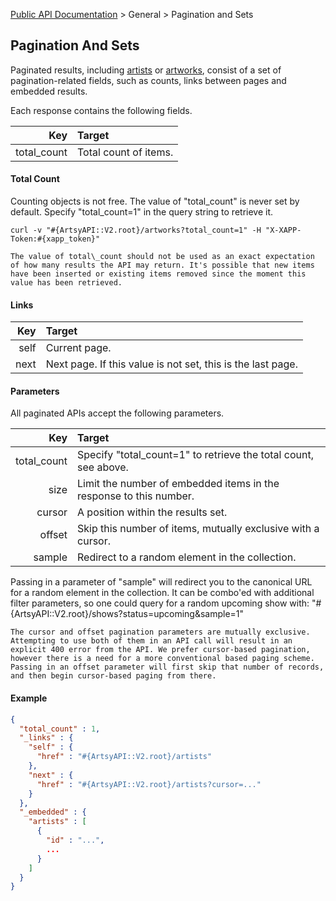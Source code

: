 [Public API Documentation](/v2) &gt; General &gt; Pagination and Sets

## Pagination And Sets

Paginated results, including [artists](/v2/docs/artists) or [artworks](/v2/docs/artworks), consist of a set of pagination-related fields, such as counts, links between pages and embedded results.

Each response contains the following fields.

Key         | Target                                          |
-----------:|:------------------------------------------------|
total_count | Total count of items.                           |

#### Total Count

Counting objects is not free. The value of "total\_count" is never set by default. Specify "total\_count=1" in the query string to retrieve it.

```
curl -v "#{ArtsyAPI::V2.root}/artworks?total_count=1" -H "X-XAPP-Token:#{xapp_token}"
```

``` alert[warning]
The value of total\_count should not be used as an exact expectation of how many results the API may return. It's possible that new items have been inserted or existing items removed since the moment this value has been retrieved.
```

#### Links

Key        | Target                                                      |
----------:|:------------------------------------------------------------|
self       | Current page.                                               |
next       | Next page. If this value is not set, this is the last page. |

#### Parameters

All paginated APIs accept the following parameters.

Key         | Target                                                                                   |
-----------:|:-----------------------------------------------------------------------------------------|
total_count | Specify "total\_count=1" to retrieve the total count, see above.                         |
size        | Limit the number of embedded items in the response to this number.                       |
cursor      | A position within the results set.                                                       |
offset      | Skip this number of items, mutually exclusive with a cursor.                             |
sample      | Redirect to a random element in the collection.                                          |

Passing in a parameter of "sample" will redirect you to the canonical URL for a random element in the collection. It can be combo'ed with additional filter parameters, so one could query for a random upcoming show with: "#{ArtsyAPI::V2.root}/shows?status=upcoming&sample=1"

``` alert[warning]
The cursor and offset pagination parameters are mutually exclusive. Attempting to use both of them in an API call will result in an explicit 400 error from the API. We prefer cursor-based pagination, however there is a need for a more conventional based paging scheme. Passing in an offset parameter will first skip that number of records, and then begin cursor-based paging from there.
```

#### Example

``` json
{
  "total_count" : 1,
  "_links" : {
    "self" : {
      "href" : "#{ArtsyAPI::V2.root}/artists"
    },
    "next" : {
      "href" : "#{ArtsyAPI::V2.root}/artists?cursor=..."
    }
  },
  "_embedded" : {
    "artists" : [
      {
        "id" : "...",
        ...
      }
    ]
  }
}
```
